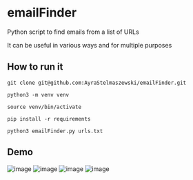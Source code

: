 # emailFinder  

Python script to find emails from a list of URLs

It can be useful in various ways and for multiple purposes

## How to run it

```
git clone git@github.com:AyraStelmaszewski/emailFinder.git
```
```
python3 -m venv venv
```
```
source venv/bin/activate
```
```
pip install -r requirements
```
```
python3 emailFinder.py urls.txt 
```

## Demo

![image](https://github.com/user-attachments/assets/5a5e610e-2187-4bdd-87d2-49bc2ed26b29)
![image](https://github.com/user-attachments/assets/59051610-5b8b-4e8a-96d1-700fd6f5c305)
![image](https://github.com/user-attachments/assets/af018100-4566-42a6-a0fe-165c4ad15e39)
![image](https://github.com/user-attachments/assets/4c56f29d-72d5-450a-8c98-8c3cebb03a8e)


